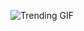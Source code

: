 
<!-- GIF_SECTION -->
![Trending GIF](https://media4.giphy.com/media/v1.Y2lkPThiYjIxNzcycTlyeGNtNWpuc3Z3eGZ0M3IxM2s1NHEwcHl0ZWV3MXBnY3Njd3AweSZlcD12MV9naWZzX3NlYXJjaCZjdD1n/qgQUggAC3Pfv687qPC/giphy.gif)
<!-- END_GIF_SECTION -->
